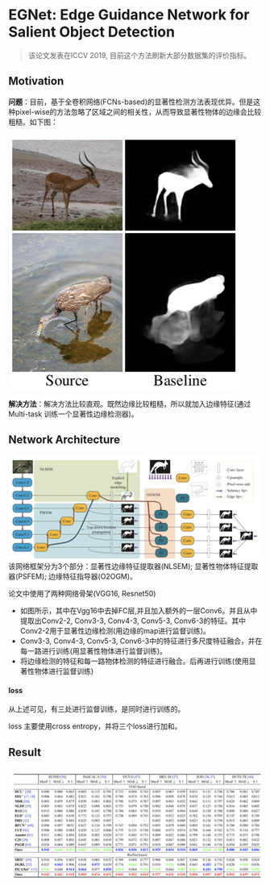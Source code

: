 # EGNet: Edge Guidance Network for Salient Object Detection
> 该论文发表在ICCV 2019, 目前这个方法刷新大部分数据集的评价指标。

## Motivation
**问题**：目前，基于全卷积网络(FCNs-based)的显著性检测方法表现优异。但是这种pixel-wise的方法忽略了区域之间的相关性，从而导致显著性物体的边缘会比较粗糙。如下图：

![fig1](imgs/EGNet_1.png)

**解决方法**：解决方法比较直观。既然边缘比较粗糙，所以就加入边缘特征(通过Multi-task 训练一个显著性边缘检测器)。

## Network Architecture
![fig2](imgs/EGNet_2.png)
该网络框架分为3个部分：显著性边缘特征提取器(NLSEM); 显著性物体特征提取器(PSFEM); 边缘特征指导器(O2OGM)。

论文中使用了两种网络骨架(VGG16, Resnet50)

- 如图所示，其中在Vgg16中去掉FC层,并且加入额外的一层Conv6。并且从中提取出Conv2-2, Conv3-3, Conv4-3, Conv5-3, Conv6-3的特征。其中Conv2-2用于显著性边缘检测(用边缘的map进行监督训练)。
- Conv3-3, Conv4-3, Conv5-3, Conv6-3中的特征进行多尺度特征融合，并在每一路进行训练(用显著性物体进行监督训练)。
- 将边缘检测的特征和每一路物体检测的特征进行融合。后再进行训练(使用显著性物体进行监督训练)

#### loss
从上述可见，有三处进行监督训练，是同时进行训练的。

loss 主要使用cross entropy，并将三个loss进行加和。

## Result
![fig3](imgs/EGNet_3.png)

